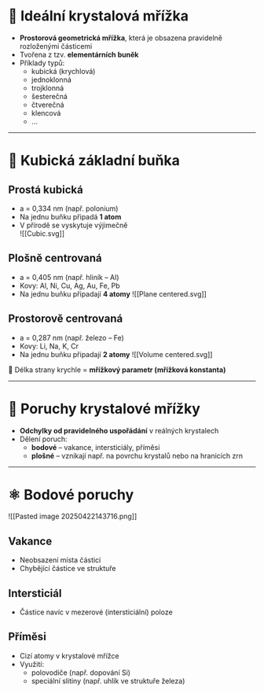 # 📐 Ideální krystalová mřížka
- **Prostorová geometrická mřížka**, která je obsazena pravidelně rozloženými částicemi
- Tvořena z tzv. **elementárních buněk**
- Příklady typů:
    - kubická (krychlová)
    - jednoklonná
    - trojklonná
    - šesterečná
    - čtverečná
    - klencová
    - ...

---

# 🧱 Kubická základní buňka

## Prostá kubická
- a = 0,334 nm (např. polonium)
- Na jednu buňku připadá **1 atom**
- V přírodě se vyskytuje výjimečně  
![[Cubic.svg]]

## Plošně centrovaná
- a = 0,405 nm (např. hliník – Al)
- Kovy: Al, Ni, Cu, Ag, Au, Fe, Pb
- Na jednu buňku připadají **4 atomy**
![[Plane centered.svg]]

## Prostorově centrovaná
- a = 0,287 nm (např. železo – Fe)
- Kovy: Li, Na, K, Cr
- Na jednu buňku připadají **2 atomy**
![[Volume centered.svg]]

🔹 Délka strany krychle = **mřížkový parametr (mřížková konstanta)**

---

# 🧩 Poruchy krystalové mřížky

- **Odchylky od pravidelného uspořádání** v reálných krystalech
- Dělení poruch:
    - **bodové** – vakance, intersticiály, příměsi
    - **plošné** – vznikají např. na povrchu krystalů nebo na hranicích zrn

---

# ⚛️ Bodové poruchy

![[Pasted image 20250422143716.png]]

## Vakance
- Neobsazení místa částicí
- Chybějící částice ve struktuře

## Intersticiál
- Částice navíc v mezerové (intersticiální) poloze

## Příměsi
- Cizí atomy v krystalové mřížce
- Využití:
	- polovodiče (např. dopování Si)
	- speciální slitiny (např. uhlík ve struktuře železa)
